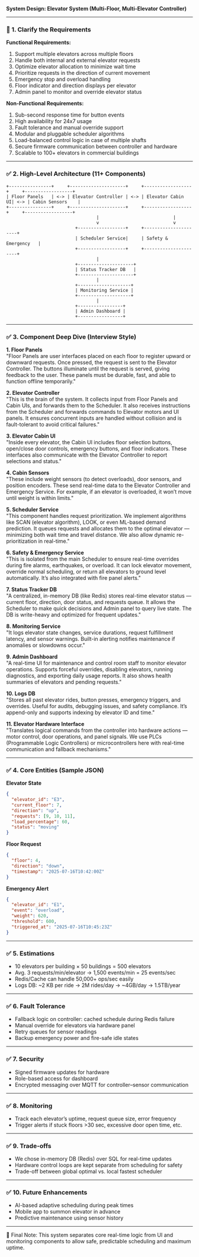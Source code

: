 **System Design: Elevator System (Multi-Floor, Multi-Elevator Controller)**

---

### 📅 1. Clarify the Requirements

**Functional Requirements:**
1. Support multiple elevators across multiple floors
2. Handle both internal and external elevator requests
3. Optimize elevator allocation to minimize wait time
4. Prioritize requests in the direction of current movement
5. Emergency stop and overload handling
6. Floor indicator and direction displays per elevator
7. Admin panel to monitor and override elevator status

**Non-Functional Requirements:**
1. Sub-second response time for button events
2. High availability for 24x7 usage
3. Fault tolerance and manual override support
4. Modular and pluggable scheduler algorithms
5. Load-balanced control logic in case of multiple shafts
6. Secure firmware communication between controller and hardware
7. Scalable to 100+ elevators in commercial buildings

---

### ✅ 2. High-Level Architecture (11+ Components)

```
+----------------+     +---------------------+     +------------------+     +------------------+
| Floor Panels   | <-> | Elevator Controller | <-> | Elevator Cabin UI| <-> | Cabin Sensors    |
+----------------+     +---------------------+     +------------------+     +------------------+
                                  |                            |
                                  v                            v
                          +------------------+     +----------------------+
                          | Scheduler Service|     | Safety & Emergency   |
                          +------------------+     +----------------------+
                                  |
                          +---------------------+
                          | Status Tracker DB   |
                          +---------------------+
                                  |
                          +--------------------+
                          | Monitoring Service |
                          +--------------------+
                                  |
                          +-----------------+
                          | Admin Dashboard |
                          +-----------------+
```

---

### ✅ 3. Component Deep Dive (Interview Style)

**1. Floor Panels**  
"Floor Panels are user interfaces placed on each floor to register upward or downward requests. Once pressed, the request is sent to the Elevator Controller. The buttons illuminate until the request is served, giving feedback to the user. These panels must be durable, fast, and able to function offline temporarily."

**2. Elevator Controller**  
"This is the brain of the system. It collects input from Floor Panels and Cabin UIs, and forwards them to the Scheduler. It also receives instructions from the Scheduler and forwards commands to Elevator motors and UI panels. It ensures concurrent inputs are handled without collision and is fault-tolerant to avoid critical failures."

**3. Elevator Cabin UI**  
"Inside every elevator, the Cabin UI includes floor selection buttons, open/close door controls, emergency buttons, and floor indicators. These interfaces also communicate with the Elevator Controller to report selections and status."

**4. Cabin Sensors**  
"These include weight sensors (to detect overloads), door sensors, and position encoders. These send real-time data to the Elevator Controller and Emergency Service. For example, if an elevator is overloaded, it won’t move until weight is within limits."

**5. Scheduler Service**  
"This component handles request prioritization. We implement algorithms like SCAN (elevator algorithm), LOOK, or even ML-based demand prediction. It queues requests and allocates them to the optimal elevator — minimizing both wait time and travel distance. We also allow dynamic re-prioritization in real-time."

**6. Safety & Emergency Service**  
"This is isolated from the main Scheduler to ensure real-time overrides during fire alarms, earthquakes, or overload. It can lock elevator movement, override normal scheduling, or return all elevators to ground level automatically. It’s also integrated with fire panel alerts."

**7. Status Tracker DB**  
"A centralized, in-memory DB (like Redis) stores real-time elevator status — current floor, direction, door status, and requests queue. It allows the Scheduler to make quick decisions and Admin panel to query live state. The DB is write-heavy and optimized for frequent updates."

**8. Monitoring Service**  
"It logs elevator state changes, service durations, request fulfillment latency, and sensor warnings. Built-in alerting notifies maintenance if anomalies or slowdowns occur."

**9. Admin Dashboard**  
"A real-time UI for maintenance and control room staff to monitor elevator operations. Supports forceful overrides, disabling elevators, running diagnostics, and exporting daily usage reports. It also shows health summaries of elevators and pending requests."

**10. Logs DB**  
"Stores all past elevator rides, button presses, emergency triggers, and overrides. Useful for audits, debugging issues, and safety compliance. It’s append-only and supports indexing by elevator ID and time."

**11. Elevator Hardware Interface**  
"Translates logical commands from the controller into hardware actions — motor control, door operations, and panel signals. We use PLCs (Programmable Logic Controllers) or microcontrollers here with real-time communication and fallback mechanisms."

---

### ✅ 4. Core Entities (Sample JSON)

**Elevator State**
```json
{
  "elevator_id": "E3",
  "current_floor": 7,
  "direction": "up",
  "requests": [9, 10, 11],
  "load_percentage": 60,
  "status": "moving"
}
```

**Floor Request**
```json
{
  "floor": 4,
  "direction": "down",
  "timestamp": "2025-07-16T10:42:00Z"
}
```

**Emergency Alert**
```json
{
  "elevator_id": "E1",
  "event": "overload",
  "weight": 620,
  "threshold": 600,
  "triggered_at": "2025-07-16T10:45:23Z"
}
```

---

### ✅ 5. Estimations
- 10 elevators per building × 50 buildings = 500 elevators
- Avg. 3 requests/min/elevator → 1,500 events/min = 25 events/sec
- Redis/Cache can handle 50,000+ ops/sec easily
- Logs DB: ~2 KB per ride → 2M rides/day → ~4GB/day → 1.5TB/year

---

### ✅ 6. Fault Tolerance
- Fallback logic on controller: cached schedule during Redis failure
- Manual override for elevators via hardware panel
- Retry queues for sensor readings
- Backup emergency power and fire-safe idle states

---

### ✅ 7. Security
- Signed firmware updates for hardware
- Role-based access for dashboard
- Encrypted messaging over MQTT for controller–sensor communication

---

### ✅ 8. Monitoring
- Track each elevator’s uptime, request queue size, error frequency
- Trigger alerts if stuck floors >30 sec, excessive door open time, etc.

---

### ✅ 9. Trade-offs
- We chose in-memory DB (Redis) over SQL for real-time updates
- Hardware control loops are kept separate from scheduling for safety
- Trade-off between global optimal vs. local fastest scheduler

---

### ✅ 10. Future Enhancements
- AI-based adaptive scheduling during peak times
- Mobile app to summon elevator in advance
- Predictive maintenance using sensor history

---

🧠 Final Note: This system separates core real-time logic from UI and monitoring components to allow safe, predictable scheduling and maximum uptime.

